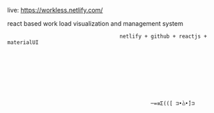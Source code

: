 
live:   https://workless.netlify.com/


react based work load  visualization and management system 
                                      
                                      
                                      
                                        
                                        netlify + github + reactjs + materialUI
                                                      
                               



                                                        
                               
                                   
                                   
                                                  ─=≡Σ(([ ⊐•̀⌂•́]⊐
